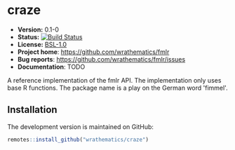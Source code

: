 # craze

* **Version:** 0.1-0
* **Status:** [![Build Status](https://travis-ci.org/wrathematics/craze.png)](https://travis-ci.org/wrathematics/craze)
* **License:** [BSL-1.0](http://opensource.org/licenses/BSL-1.0)
* **Project home**: https://github.com/wrathematics/fmlr
* **Bug reports**: https://github.com/wrathematics/fmlr/issues
* **Documentation**: TODO


A reference implementation of the fmlr API. The implementation only uses base R functions. The package name is a play on the German word 'fimmel'.


## Installation

The development version is maintained on GitHub:

```r
remotes::install_github("wrathematics/craze")
```
